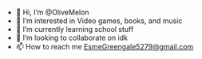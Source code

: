 - 👋 Hi, I’m @OliveMelon
- 👀 I’m interested in Video games, books, and music
- 🌱 I’m currently learning school stuff
- 💞️ I’m looking to collaborate on idk
- 📫 How to reach me EsmeGreengale5279@gmail.com

<!---
OliveMelon/OliveMelon is a ✨ special ✨ repository because its `README.md` (this file) appears on your GitHub profile.
You can click the Preview link to take a look at your changes.
--->
